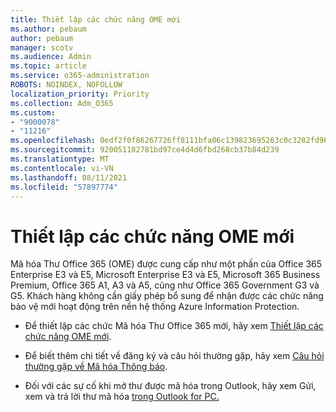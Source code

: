 ```yaml
---
title: Thiết lập các chức năng OME mới
ms.author: pebaum
author: pebaum
manager: scotv
ms.audience: Admin
ms.topic: article
ms.service: o365-administration
ROBOTS: NOINDEX, NOFOLLOW
localization_priority: Priority
ms.collection: Adm_O365
ms.custom:
- "9000078"
- "11216"
ms.openlocfilehash: 0edf2f0f86267726ff8111bfa06c139823695263c0c3282fd96af0623f91cbaf
ms.sourcegitcommit: 920051182781bd97ce4d4d6fbd268cb37b84d239
ms.translationtype: MT
ms.contentlocale: vi-VN
ms.lasthandoff: 08/11/2021
ms.locfileid: "57897774"
---
```

# <a name="set-up-new-ome-capabilities"></a>Thiết lập các chức năng OME mới

Mã hóa Thư Office 365 (OME) được cung cấp như một phần của Office 365 Enterprise E3 và E5, Microsoft Enterprise E3 và E5, Microsoft 365 Business Premium, Office 365 A1, A3 và A5, cũng như Office 365 Government G3 và G5. Khách hàng không cần giấy phép bổ sung để nhận được các chức năng bảo vệ mới hoạt động trên nền hệ thống Azure Information Protection. 

- Để thiết lập các chức Mã hóa Thư Office 365 mới, hãy xem [Thiết lập các chức năng OME mới](https://docs.microsoft.com/microsoft-365/compliance/set-up-new-message-encryption-capabilities).

- Để biết thêm chi tiết về đăng ký và câu hỏi thường gặp, hãy xem [Câu hỏi thường gặp về Mã hóa Thông báo](https://docs.microsoft.com/microsoft-365/compliance/ome-faq#what-subscriptions-do-i-need-to-use-the-new-ome-capabilities-).

- Đối với các sự cố khi mở thư được mã hóa trong Outlook, hãy xem Gửi, xem và trả lời thư mã hóa [trong Outlook for PC.](https://support.microsoft.com/en-us/topic/send-view-and-reply-to-encrypted-messages-in-outlook-for-pc-eaa43495-9bbb-4fca-922a-df90dee51980?ui=en-us&rs=en-us&ad=us)